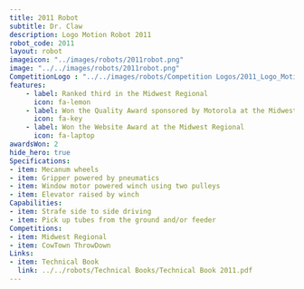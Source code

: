 ```yaml
---
title: 2011 Robot
subtitle: Dr. Claw
description: Logo Motion Robot 2011
robot_code: 2011
layout: robot
imageicon: "../images/robots/2011robot.png"
image: "../../images/robots/2011robot.png"
CompetitionLogo : "../../images/robots/Competition Logos/2011_Logo_Motion.png"
features:
    - label: Ranked third in the Midwest Regional
      icon: fa-lemon
    - label: Won the Quality Award sponsored by Motorola at the Midwest Regional
      icon: fa-key 
    - label: Won the Website Award at the Midwest Regional
      icon: fa-laptop 
awardsWon: 2
hide_hero: true
Specifications:
- item: Mecanum wheels
- item: Gripper powered by pneumatics
- item: Window motor powered winch using two pulleys
- item: Elevator raised by winch
Capabilities:
- item: Strafe side to side driving
- item: Pick up tubes from the ground and/or feeder
Competitions:
- item: Midwest Regional
- item: CowTown ThrowDown
Links:
- item: Technical Book
  link: ../../robots/Technical Books/Technical Book 2011.pdf
---
```

